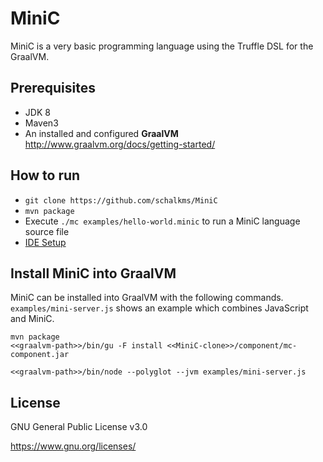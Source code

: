 # MiniC

MiniC is a very basic programming language using the Truffle DSL for the GraalVM.

## Prerequisites

* JDK 8
* Maven3
* An installed and configured **GraalVM** <http://www.graalvm.org/docs/getting-started/>

## How to run

* `git clone https://github.com/schalkms/MiniC`
* `mvn package`
* Execute `./mc examples/hello-world.minic` to run a MiniC language source file
* [IDE Setup](http://www.graalvm.org/docs/graalvm-as-a-platform/implement-language/)

## Install MiniC into GraalVM

MiniC can be installed into GraalVM with the following commands.
`examples/mini-server.js` shows an example which combines JavaScript and MiniC.

```shell
mvn package
<<graalvm-path>>/bin/gu -F install <<MiniC-clone>>/component/mc-component.jar

<<graalvm-path>>/bin/node --polyglot --jvm examples/mini-server.js
```


## License

GNU General Public License v3.0

<https://www.gnu.org/licenses/>
